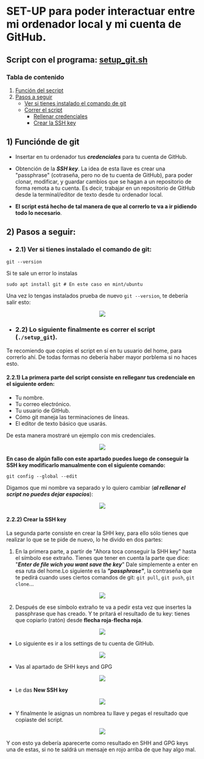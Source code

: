 # **SET-UP para poder interactuar entre mi ordenador local y mi cuenta de GitHub.**

## Script con el programa: **[setup_git.sh](code/setup_git.sh)**

### Tabla de contenido
1. [Función del secript](#1-funciónde-de-git)
2. [Pasos a seguir](#2-pasos-a-seguir)
    -   [Ver si tienes instalado el comando de git](#21-ver-si-tienes-instalado-el-comando-de-git)  
    -   [Correr el script](#22-lo-siguiente-finalmente-es-correr-el-script-setup_git)
        -   [Rellenar credenciales](#221-la-primera-parte-del-script-consiste-en-relleganr-tus-credenciale-en-el-siguiente-orden)
        -   [Crear la SSH key](#222-crear-la-ssh-key)


 ## 1) Funciónde de git

* Insertar en tu ordenador tus ***credenciales*** para tu cuenta de GitHub.

* Obtención de la ***SSH key***. La idea de esta llave es crear una "passphrase" (cotraseña, pero no de tu cuenta de GitHub), para poder clonar, modificar, y guardar cambios que se hagan a un repositorio de forma remota a tu cuenta. Es decir, trabajar en un repositorio de GitHub desde la terminal/editor de texto desde tu ordenador local.

* **El script está hecho de tal manera de que al correrlo te va a ir pidiendo todo lo necesario**.

## 2) Pasos a seguir:

* ### 2.1) Ver si tienes instalado el comando de git:

```
git --version
```

Si te sale un error lo instalas

```
sudo apt install git # En este caso en mint/ubuntu
```
Una vez lo tengas instalados prueba de nuevo ```git --version```, te debería salir esto:

<p align="center">
    <img src="pictures/2git_version.png">
</p>

* ### 2.2) Lo siguiente finalmente es correr el script (```./setup_git```).

Te recomiendo que copies el script en sí en tu usuario del home, para correrlo ahí. De todas formas no debería haber mayor porblema si no haces esto.

#### 2.2.1) La primera parte del script consiste en relleganr tus credenciale en el siguiente orden:

* Tu nombre.
* Tu correo electrónico.
* Tu usuario de GitHub.
* Cómo git maneja las terminaciones de líneas.
* El editor de texto básico que usarás.

De esta manera mostraré un ejemplo con mis credenciales. 

<p align="center">
    <img src="pictures/3credenciales_git.png">
</p>

**En caso de algún fallo con este apartado puedes luego de conseguir la SSH key modificarlo manualmente con el siguiente comando:**

```
git config --global --edit
```

Digamos que mi nombre va separado y lo quiero cambiar (***al rellenar el script no puedes dejar espacios***):

<p align="center">
    <img src="pictures/git_edit.png">
</p>

#### 2.2.2) Crear la SSH key  

La segunda parte consiste en crear la SHH key, para ello sólo tienes que realizar lo que se te pide de nuevo, lo he divido en dos partes:

1) En la primera parte, a partir de "Ahora toca conseguir la SHH key" hasta el símbolo ese extraño. Tienes que tener en cuenta la parte que dice:  
"***Enter de file wich you want save the key***" Dale simplemente a enter en esa ruta del home.Lo siguiente es la ***"passphrase"***, la contraseña que te pedirá cuando uses ciertos comandos de git: ```git pull```, ```git push```, ```git clone```...

<p align="center">
    <img src="pictures/4shh_key1.png">
</p>

2) Después de ese símbolo extraño te va a pedir esta vez que insertes la passphrase que has creado. Y te pritará el resultado de tu key: tienes que copiarlo (ratón) desde **flecha roja**-**flecha roja**.

<p align="center">
    <img src="pictures/5shhkey2.png">
</p>

* Lo siguiente es ir a los settings de tu cuenta de GitHub.

<p align="center">
    <img src="pictures/6settings.png">
</p>

* Vas al apartado de SHH keys and GPG

<p align="center">
    <img src="pictures/7shh_gpg.png">
</p>

* Le das **New SSH key**

<p align="center">
    <img src="pictures/8new_key.png">
</p>

* Y finalmente le asignas un nombrea tu llave y pegas el resultado que copiaste del script. 

<p align="center">
    <img src="pictures/9add_key.png">
</p>


Y con esto ya debería aparecerte como resultado en SHH and GPG keys una de estas, si no te saldrá un mensaje en rojo arriba de que hay algo mal. 

